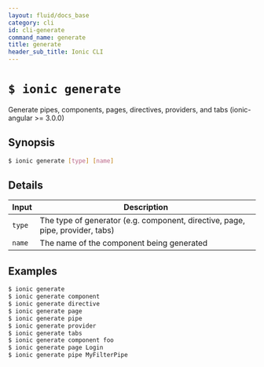 ```yaml
---
layout: fluid/docs_base
category: cli
id: cli-generate
command_name: generate
title: generate
header_sub_title: Ionic CLI
---
```


# `$ ionic generate`

Generate pipes, components, pages, directives, providers, and tabs (ionic-angular >= 3.0.0)
## Synopsis

```bash
$ ionic generate [type] [name]
```
  
## Details


Input | Description
----- | ----------
`type` | The type of generator (e.g. component, directive, page, pipe, provider, tabs)
`name` | The name of the component being generated




## Examples

```bash
$ ionic generate 
$ ionic generate component
$ ionic generate directive
$ ionic generate page
$ ionic generate pipe
$ ionic generate provider
$ ionic generate tabs
$ ionic generate component foo
$ ionic generate page Login
$ ionic generate pipe MyFilterPipe
```
